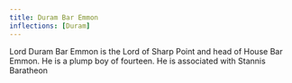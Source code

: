 ```yaml
---
title: Duram Bar Emmon
inflections: [Duram]
---
```


Lord Duram Bar Emmon is the Lord of Sharp Point and head of House Bar Emmon. He is a plump boy of fourteen. He is associated with Stannis Baratheon



